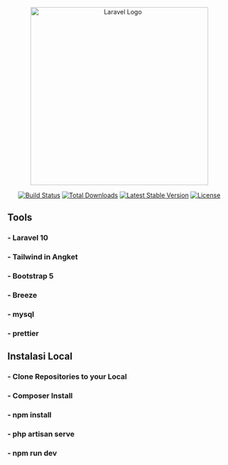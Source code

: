 <p align="center"><a href="https://laravel.com" target="_blank"><img src="https://raw.githubusercontent.com/laravel/art/master/logo-lockup/5%20SVG/2%20CMYK/1%20Full%20Color/laravel-logolockup-cmyk-red.svg" width="400" alt="Laravel Logo"></a></p>

<p align="center">
<a href="https://github.com/laravel/framework/actions"><img src="https://github.com/laravel/framework/workflows/tests/badge.svg" alt="Build Status"></a>
<a href="https://packagist.org/packages/laravel/framework"><img src="https://img.shields.io/packagist/dt/laravel/framework" alt="Total Downloads"></a>
<a href="https://packagist.org/packages/laravel/framework"><img src="https://img.shields.io/packagist/v/laravel/framework" alt="Latest Stable Version"></a>
<a href="https://packagist.org/packages/laravel/framework"><img src="https://img.shields.io/packagist/l/laravel/framework" alt="License"></a>
</p>

## Tools
<h3>- Laravel 10</h3>
<h3>- Tailwind in Angket</h3>
<h3>- Bootstrap 5</h3>
<h3>- Breeze</h3>
<h3>- mysql</h3>
<h3>- prettier</h3>

## Instalasi Local

<h3>- Clone Repositories to your Local</h3>
<h3>- Composer Install</h3>
<h3>- npm install</h3>
<h3>- php artisan serve</h3>
<h3>- npm run dev</h3>


